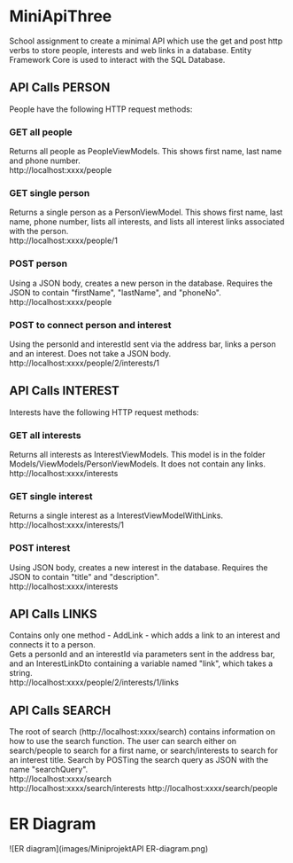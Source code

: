 # MiniApiThree

School assignment to create a minimal API which use the get and post http verbs to store people, interests and web links in a database.
Entity Framework Core is used to interact with the SQL Database. 

## API Calls PERSON

People have the following HTTP request methods:

### GET all people

Returns all people as PeopleViewModels. This shows first name, last name and phone number.  
http://localhost:xxxx/people

### GET single person

Returns a single person as a PersonViewModel. This shows first name, last name, phone number, lists all interests, and lists all interest links associated with the person.  
http://localhost:xxxx/people/1

### POST person

Using a JSON body, creates a new person in the database. Requires the JSON to contain "firstName", "lastName", and "phoneNo".  
http://localhost:xxxx/people

### POST to connect person and interest

Using the personId and interestId sent via the address bar, links a person and an interest. Does not take a JSON body.  
http://localhost:xxxx/people/2/interests/1

## API Calls INTEREST

Interests have the following HTTP request methods:

### GET all interests

Returns all interests as InterestViewModels. This model is in the folder Models/ViewModels/PersonViewModels. It does not contain any links.  
http://localhost:xxxx/interests

### GET single interest

Returns a single interest as a InterestViewModelWithLinks.  
http://localhost:xxxx/interests/1

### POST interest

Using JSON body, creates a new interest in the database. Requires the JSON to contain "title" and "description".  
http://localhost:xxxx/interests

## API Calls LINKS

Contains only one method - AddLink - which adds a link to an interest and connects it to a person.  
Gets a personId and an interestId via parameters sent in the address bar, and an InterestLinkDto containing a variable named "link", which takes a string.  
http://localhost:xxxx/people/2/interests/1/links

## API Calls SEARCH

The root of search (http://localhost:xxxx/search) contains information on how to use the search function. The user can search either on search/people to search 
for a first name, or search/interests to search for an interest title. Search by POSTing the search query as JSON with the name "searchQuery".  
http://localhost:xxxx/search  
http://localhost:xxxx/search/interests
http://localhost:xxxx/search/people

# ER Diagram

![ER diagram](images/MiniprojektAPI ER-diagram.png)